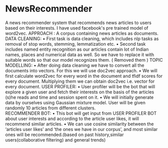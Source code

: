 # NewsRecommender
A news recommender system that recommends news articles to users based on their interests. I have used facebook's pre trained model of word2vec.
APPROACH :
A corpus containing news articles as documents.
      DATA CLEANING:
•	First task is data cleaning, which includes nlp tasks as removal of stop words, stemming, lemmatization etc. 
•	Second task includes named entity recognition as our articles contain lot of Indian names, places and numerical data as well. So we have to replace it with suitable words so that our model recognizes them. ( Removed them )
      TOPIC MODELLING:
•	After doing data cleaning we have to convert all the documents into vectors. For this we will use doc2vec approach.
•	We will first calculate word2vec for every word in the document and tfidf scores for every document. Multiplying them we can obtain doc2vec i.e. vector for every document.
      USER PROFILER:
•	User profiler will be the bot that will explore a given user and fetch their interests on the basis of the articles (s)he reads and time and session spent on it. 
•	We will initially generate data by ourselves using Gaussian mixture model. User will be given randomly 10 articles from different clusters.  
      RECOMMENDER BOT:
•	This bot will get input from USER PROFILER BOT about user interests and according to the article user likes, it will recommend similar articles.
•	We can use cosine similarity between the ‘articles user likes’ and ‘the ones we have in our corpus’, and most similar ones will be recommended.(based on past history,similar users(collaborative filtering) and general trends)  
